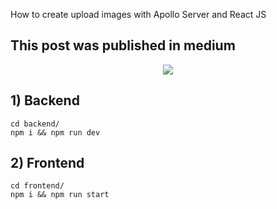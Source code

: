 
How to create upload images with Apollo Server and React JS

## This post was published in medium

<p align="center">
<img src="https://cdn-images-1.medium.com/max/800/1*ofZ2014zcpVc0PzSUGjRSw.png" />
</p>

## 1) Backend

```
cd backend/ 
npm i && npm run dev
```

## 2) Frontend

```
cd frontend/ 
npm i && npm run start
```
